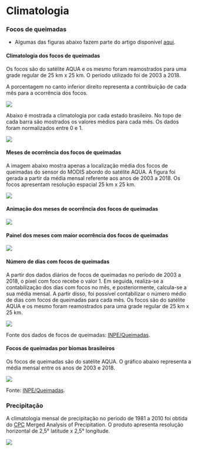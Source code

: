 Climatologia
================

### Focos de queimadas

+ Algumas das figuras abaixo fazem parte do artigo disponível [aqui](https://periodicos.ufpe.br/revistas/rbgfe/article/view/243584).

#### Climatologia dos focos de queimadas

Os focos são do satélite AQUA e os mesmo foram reamostrados para uma grade regular de 25 km x 25 km. O  período utilizado foi de 2003 a 2018.

A porcentagem no canto inferior direito representa a contribuição de cada mês para a ocorrência dos focos.

![](../images/climatologia/fig01a.png)

Abaixo é mostrada a climatologia por cada estado brasileiro. No topo de cada barra são mostrados os valores médios para cada mês. Os dados foram normalizados entre 0 e 1.

![](../images/climatologia/fig01b.png)

#### Meses de ocorrência dos focos de queimadas

A imagem abaixo mostra apenas a localização média dos focos de queimadas do sensor do MODIS abordo do satélite AQUA. A figura foi gerada a partir da média mensal referente aos anos de 2003 a 2018. Os focos apresentam resolução espacial 25 km x 25 km.

![](../images/climatologia/fig02.png)

#### Animação dos meses de ocorrência dos focos de queimadas

![](../images/climatologia/fig03.gif)

#### Painel dos meses com maior ocorrência dos focos de queimadas

![](../images/climatologia/fig04.png)

#### Número de dias com focos de queimadas

A partir dos dados diários de focos de queimadas no período de 2003 a 2018, o píxel com foco recebe o valor 1. Em seguida, realiza-se a contabilização dos dias com focos no mês, e posteriormente, calcula-se a sua média mensal. A partir disso, foi possível contabilizar o número médio de dias com focos de queimadas para cada mês. Os focos são do satélite AQUA e os mesmo foram reamostrados para uma grade regular de 25 km x 25 km.

![](../images/climatologia/fig05.png)

Fonte dos dados de focos de queimadas: [INPE/Queimadas](http://queimadas.dgi.inpe.br/queimadas).

#### Focos de queimadas por biomas brasileiros

Os focos de queimadas são do satélite AQUA. O gráfico abaixo representa a média mensal entre os anos de 2003 e 2018.

![](../images/climatologia/fig07.png)

Fonte: [INPE/Queimadas](http://queimadas.dgi.inpe.br/queimadas/portal-static/estatisticas_estados/).

### Precipitação

A climatologia mensal de precipitação no período de 1981 a 2010 foi obtida do [CPC](https://psl.noaa.gov/data/gridded/data.cmap.html) Merged Analysis of Precipitation. O produto apresenta resolução horizontal de 2,5° latitude x 2,5° longitude.

![](../images/climatologia/fig06.png)